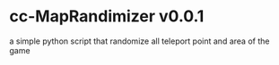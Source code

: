 # cc-MapRandimizer v0.0.1

a simple python script that randomize all teleport point and area of the game
